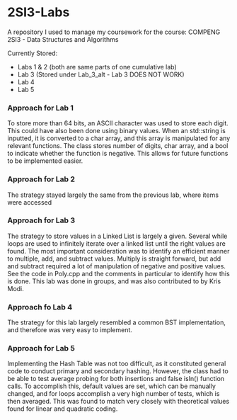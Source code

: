 # 2SI3-Labs

A repository I used to manage my coursework for the course: COMPENG 2SI3 - Data Structures and Algorithms

Currently Stored: 
 - Labs 1 & 2 (both are same parts of one cumulative lab)
 - Lab 3 (Stored under Lab_3_alt - Lab 3 DOES NOT WORK)
 - Lab 4
 - Lab 5


### Approach for Lab 1

To store more than 64 bits, an ASCII character was used to store each digit. This could have also been done using binary values. 
When an std::string is inputted, it is converted to a char array, and this array is manipulated for any relevant functions. 
The class stores number of digits, char array, and a bool to indicate whether the function is negative. 
This allows for future functions to be implemented easier. 

### Approach for Lab 2

The strategy stayed largely the same from the previous lab, where items were accessed

### Approach for Lab 3

The strategy to store values in a Linked List is largely a given. Several while loops are used to infinitely iterate over a linked list until the right values are found.
The most important consideration was to identify an efficient manner to multiple, add, and subtract values. 
Multiply is straight forward, but add and subtract required a lot of manipulation of negative and positive values. 
See the code in Poly.cpp and the comments in particular to identify how this is done.
This lab was done in groups, and was also contributed to by Kris Modi.

### Approach fo Lab 4

The strategy for this lab largely resembled a common BST implementation, and therefore was very easy to implement. 

### Approach for Lab 5

Implementing the Hash Table was not too difficult, as it constituted general code to conduct primary and secondary hashing.
However, the class had to be able to test average probing for both insertions and false isIn() function calls. 
To accomplish this, default values are set, which can be manually changed, and for loops accomplish a very high number of tests, which is then averaged.
This was found to match very closely with theoretical values found for linear and quadratic coding.